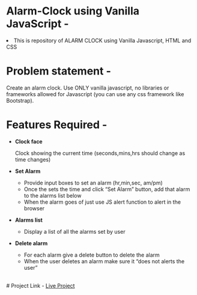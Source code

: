 # Alarm-Clock using Vanilla JavaScript -
<li>This is repository of ALARM CLOCK using Vanilla Javascript, HTML and CSS </li>

# Problem statement - 
Create an alarm clock. Use ONLY vanilla javascript, no libraries or frameworks allowed for Javascript (you can use any css framework like Bootstrap).

# Features Required -
- <b>Clock face</b><br>

  Clock showing the current time (seconds,mins,hrs should change as time changes)

- <b>Set Alarm</b> <br>

  - Provide input boxes to set an alarm (hr,min,sec, am/pm)
  - Once the sets the time and click “Set Alarm” button, add that alarm to the alarms list below
  - When the alarm goes of just use JS alert function to alert in the browser

- <b>Alarms list</b> <br>

  - Display a list of all the alarms set by user
 
- <b>Delete alarm</b> <br>
  - For each alarm give a delete button to delete the alarm
  - When the user deletes an alarm make sure it “does not alerts the user”

<br>
# Project Link -
<a href="https://poojadornal.github.io/Alaram-Clock/"> Live Project</a>


